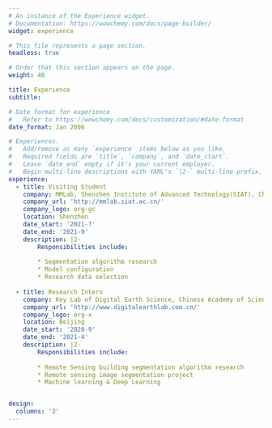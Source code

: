 ```yaml
---
# An instance of the Experience widget.
# Documentation: https://wowchemy.com/docs/page-builder/
widget: experience

# This file represents a page section.
headless: true

# Order that this section appears on the page.
weight: 40

title: Experience
subtitle:

# Date format for experience
#   Refer to https://wowchemy.com/docs/customization/#date-format
date_format: Jan 2006

# Experiences.
#   Add/remove as many `experience` items below as you like.
#   Required fields are `title`, `company`, and `date_start`.
#   Leave `date_end` empty if it's your current employer.
#   Begin multi-line descriptions with YAML's `|2-` multi-line prefix.
experience:
  - title: Visiting Student
    company: MMLab, Shenzhen Institute of Advanced Technology(SIAT), Chinese Academy of Sciences
    company_url: 'http://mmlab.siat.ac.cn/'
    company_logo: org-gc
    location: Shenzhen
    date_start: '2021-7'
    date_end: '2021-9'
    description: |2-
        Responsibilities include:
        
        * Segmentation algorithm research
        * Model configuration
        * Research data selection
        
  - title: Research Intern
    company: Key Lab of Digital Earth Science, Chinese Academy of Sciences
    company_url: 'http://www.digitalearthlab.com.cn/'
    company_logo: org-x
    location: Beijing
    date_start: '2020-9'
    date_end: '2021-4'
    description: |2-
        Responsibilities include:
        
        * Remote Sensing building segmentation algorithm research
        * Remote sensing image segmentation project
        * Machine learning & Deep Learning


design:
  columns: '2'
---
```

